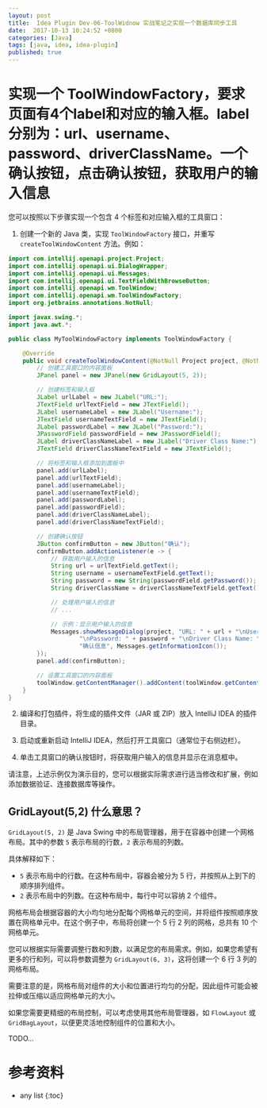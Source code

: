 ```yaml
---
layout: post
title:  Idea Plugin Dev-06-ToolWidnow 实战笔记之实现一个数据库同步工具
date:  2017-10-13 10:24:52 +0800
categories: [Java]
tags: [java, idea, idea-plugin]
published: true
---
```



# 实现一个 ToolWindowFactory，要求页面有4个label和对应的输入框。label 分别为：url、username、password、driverClassName。一个确认按钮，点击确认按钮，获取用户的输入信息

您可以按照以下步骤实现一个包含 4 个标签和对应输入框的工具窗口：

1. 创建一个新的 Java 类，实现 `ToolWindowFactory` 接口，并重写 `createToolWindowContent` 方法。例如：

```java
import com.intellij.openapi.project.Project;
import com.intellij.openapi.ui.DialogWrapper;
import com.intellij.openapi.ui.Messages;
import com.intellij.openapi.ui.TextFieldWithBrowseButton;
import com.intellij.openapi.wm.ToolWindow;
import com.intellij.openapi.wm.ToolWindowFactory;
import org.jetbrains.annotations.NotNull;

import javax.swing.*;
import java.awt.*;

public class MyToolWindowFactory implements ToolWindowFactory {

    @Override
    public void createToolWindowContent(@NotNull Project project, @NotNull ToolWindow toolWindow) {
        // 创建工具窗口的内容面板
        JPanel panel = new JPanel(new GridLayout(5, 2));

        // 创建标签和输入框
        JLabel urlLabel = new JLabel("URL:");
        JTextField urlTextField = new JTextField();
        JLabel usernameLabel = new JLabel("Username:");
        JTextField usernameTextField = new JTextField();
        JLabel passwordLabel = new JLabel("Password:");
        JPasswordField passwordField = new JPasswordField();
        JLabel driverClassNameLabel = new JLabel("Driver Class Name:");
        JTextField driverClassNameTextField = new JTextField();

        // 将标签和输入框添加到面板中
        panel.add(urlLabel);
        panel.add(urlTextField);
        panel.add(usernameLabel);
        panel.add(usernameTextField);
        panel.add(passwordLabel);
        panel.add(passwordField);
        panel.add(driverClassNameLabel);
        panel.add(driverClassNameTextField);

        // 创建确认按钮
        JButton confirmButton = new JButton("确认");
        confirmButton.addActionListener(e -> {
            // 获取用户输入的信息
            String url = urlTextField.getText();
            String username = usernameTextField.getText();
            String password = new String(passwordField.getPassword());
            String driverClassName = driverClassNameTextField.getText();

            // 处理用户输入的信息
            // ...

            // 示例：显示用户输入的信息
            Messages.showMessageDialog(project, "URL: " + url + "\nUsername: " + username +
                    "\nPassword: " + password + "\nDriver Class Name: " + driverClassName,
                    "确认信息", Messages.getInformationIcon());
        });
        panel.add(confirmButton);

        // 设置工具窗口的内容面板
        toolWindow.getContentManager().addContent(toolWindow.getContentManager().getFactory().createContent(panel, "", false));
    }
}
```

2. 编译和打包插件，将生成的插件文件（JAR 或 ZIP）放入 IntelliJ IDEA 的插件目录。

3. 启动或重新启动 IntelliJ IDEA，然后打开工具窗口（通常位于右侧边栏）。

4. 单击工具窗口的确认按钮时，将获取用户输入的信息并显示在消息框中。

请注意，上述示例仅为演示目的，您可以根据实际需求进行适当修改和扩展，例如添加数据验证、连接数据库等操作。

## GridLayout(5,2) 什么意思？

`GridLayout(5, 2)` 是 Java Swing 中的布局管理器，用于在容器中创建一个网格布局。其中的参数 `5` 表示布局的行数，`2` 表示布局的列数。

具体解释如下：

- `5` 表示布局中的行数。在这种布局中，容器会被分为 5 行，并按照从上到下的顺序排列组件。
- `2` 表示布局中的列数。在这种布局中，每行中可以容纳 2 个组件。

网格布局会根据容器的大小均匀地分配每个网格单元的空间，并将组件按照顺序放置在网格单元中。在这个例子中，布局将创建一个 5 行 2 列的网格，总共有 10 个网格单元。

您可以根据实际需要调整行数和列数，以满足您的布局需求。例如，如果您希望有更多的行和列，可以将参数调整为 `GridLayout(6, 3)`，这将创建一个 6 行 3 列的网格布局。

需要注意的是，网格布局对组件的大小和位置进行均匀的分配，因此组件可能会被拉伸或压缩以适应网格单元的大小。

如果您需要更精细的布局控制，可以考虑使用其他布局管理器，如 `FlowLayout` 或 `GridBagLayout`，以便更灵活地控制组件的位置和大小。

TODO...

# 参考资料

* any list
{:toc}

